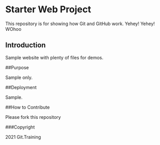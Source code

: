 # Starter Web Project

This repository is for showing how Git and GitHub work. Yehey! Yehey! WOhoo

## Introduction

Sample website with plenty of files for demos.

##Purpose

Sample only.

##Deployment

Sample.

##How to Contribute

Please fork this repository 

###Copyright

2021 Git.Training